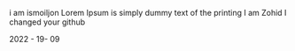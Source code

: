 i am ismoiljon
Lorem Ipsum is simply dummy text of the printing
I am Zohid
I changed your github

2022 - 19- 09